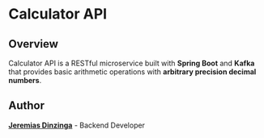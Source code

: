 # Calculator API

## Overview
Calculator API is a RESTful microservice built with **Spring Boot** and **Kafka** that provides basic arithmetic operations with **arbitrary precision decimal numbers**.

## Author
**[Jeremias Dinzinga](https://www.linkedin.com/in/jeremias-dinzinga-a9867b221/)** - Backend Developer

